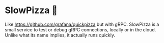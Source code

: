 # SlowPizza 🍕
Like https://github.com/grafana/quickpizza but with gRPC. SlowPizza is a small service to test or debug gRPC connections, locally or in the cloud. Unlike what its name implies, it actually runs quickly.
